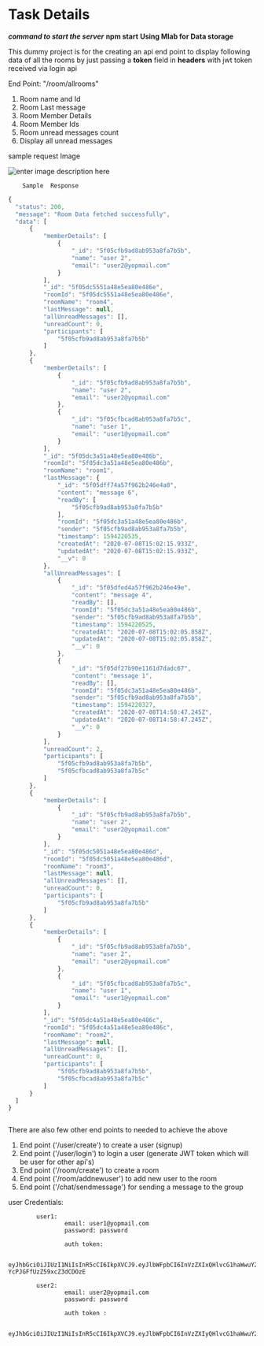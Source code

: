 # Task Details 

***command to start the server***  **npm start**
**Using Mlab for Data storage**


  This dummy project is for the  creating an api end point to display following data of all the rooms by just passing a **token** field in **headers** with jwt token
  received via login api

  End Point: "/room/allrooms" 

  1. Room name and Id
  2. Room Last message
  3. Room Member Details 
  4. Room Member Ids
  5. Room unread messages count
  6. Display all unread messages
  
  
  sample request Image
  
![enter image description here](https://res.cloudinary.com/dsplp2pmt/image/upload/v1594304407/Screenshot_from_2020-07-09_19-49-12_wsrjmb.png)


        Sample  Response

  ```javascript
{
    "status": 200,
    "message": "Room Data fetched successfully",
    "data": [
        {
            "memberDetails": [
                {
                    "_id": "5f05cfb9ad8ab953a8fa7b5b",
                    "name": "user 2",
                    "email": "user2@yopmail.com"
                }
            ],
            "_id": "5f05dc5551a48e5ea80e486e",
            "roomId": "5f05dc5551a48e5ea80e486e",
            "roomName": "room4",
            "lastMessage": null,
            "allUnreadMessages": [],
            "unreadCount": 0,
            "participants": [
                "5f05cfb9ad8ab953a8fa7b5b"
            ]
        },
        {
            "memberDetails": [
                {
                    "_id": "5f05cfb9ad8ab953a8fa7b5b",
                    "name": "user 2",
                    "email": "user2@yopmail.com"
                },
                {
                    "_id": "5f05cfbcad8ab953a8fa7b5c",
                    "name": "user 1",
                    "email": "user1@yopmail.com"
                }
            ],
            "_id": "5f05dc3a51a48e5ea80e486b",
            "roomId": "5f05dc3a51a48e5ea80e486b",
            "roomName": "room1",
            "lastMessage": {
                "_id": "5f05dff74a57f962b246e4a0",
                "content": "message 6",
                "readBy": [
                    "5f05cfb9ad8ab953a8fa7b5b"
                ],
                "roomId": "5f05dc3a51a48e5ea80e486b",
                "sender": "5f05cfb9ad8ab953a8fa7b5b",
                "timestamp": 1594220535,
                "createdAt": "2020-07-08T15:02:15.933Z",
                "updatedAt": "2020-07-08T15:02:15.933Z",
                "__v": 0
            },
            "allUnreadMessages": [
                {
                    "_id": "5f05dfed4a57f962b246e49e",
                    "content": "message 4",
                    "readBy": [],
                    "roomId": "5f05dc3a51a48e5ea80e486b",
                    "sender": "5f05cfb9ad8ab953a8fa7b5b",
                    "timestamp": 1594220525,
                    "createdAt": "2020-07-08T15:02:05.858Z",
                    "updatedAt": "2020-07-08T15:02:05.858Z",
                    "__v": 0
                },
                {
                    "_id": "5f05df27b90e1161d7dadc67",
                    "content": "message 1",
                    "readBy": [],
                    "roomId": "5f05dc3a51a48e5ea80e486b",
                    "sender": "5f05cfb9ad8ab953a8fa7b5b",
                    "timestamp": 1594220327,
                    "createdAt": "2020-07-08T14:58:47.245Z",
                    "updatedAt": "2020-07-08T14:58:47.245Z",
                    "__v": 0
                }
            ],
            "unreadCount": 2,
            "participants": [
                "5f05cfb9ad8ab953a8fa7b5b",
                "5f05cfbcad8ab953a8fa7b5c"
            ]
        },
        {
            "memberDetails": [
                {
                    "_id": "5f05cfb9ad8ab953a8fa7b5b",
                    "name": "user 2",
                    "email": "user2@yopmail.com"
                }
            ],
            "_id": "5f05dc5051a48e5ea80e486d",
            "roomId": "5f05dc5051a48e5ea80e486d",
            "roomName": "room3",
            "lastMessage": null,
            "allUnreadMessages": [],
            "unreadCount": 0,
            "participants": [
                "5f05cfb9ad8ab953a8fa7b5b"
            ]
        },
        {
            "memberDetails": [
                {
                    "_id": "5f05cfb9ad8ab953a8fa7b5b",
                    "name": "user 2",
                    "email": "user2@yopmail.com"
                },
                {
                    "_id": "5f05cfbcad8ab953a8fa7b5c",
                    "name": "user 1",
                    "email": "user1@yopmail.com"
                }
            ],
            "_id": "5f05dc4a51a48e5ea80e486c",
            "roomId": "5f05dc4a51a48e5ea80e486c",
            "roomName": "room2",
            "lastMessage": null,
            "allUnreadMessages": [],
            "unreadCount": 0,
            "participants": [
                "5f05cfb9ad8ab953a8fa7b5b",
                "5f05cfbcad8ab953a8fa7b5c"
            ]
        }
    ]
}



  ```



  There are also few other end points to needed to achieve the above

  1. End point ('/user/create')  to create a user (signup)
  2. End point  ('/user/login')  to login a user (generate JWT token which will be user for other api's)
  3. End point ('/room/create')    to create a room 
  4. End point  ('/room/addnewuser')  to add new user to the room
  5. End point  ('/chat/sendmessage')  for sending a message to the group


  user Credentials:
  
            user1:
                    email: user1@yopmail.com
                    password: password 

                    auth token:

                    eyJhbGciOiJIUzI1NiIsInR5cCI6IkpXVCJ9.eyJlbWFpbCI6InVzZXIxQHlvcG1haWwuY29tIiwidXNlcklkIjoiNWYwNWNmYmNhZDhhYjk1M2E4ZmE3YjVjIiwiX2lkIjoiNWYwNWNmYmNhZDhhYjk1M2E4ZmE3YjVjIiwiaWF0IjoxNTk0Mjk4MjYwfQ.uEllueg63mZYC9tjvkid-YcPJGFfUzZ59xcZ3dCDOzE

            user2:
                    email: user2@yopmail.com
                    password: password 

                    auth token : 

                    eyJhbGciOiJIUzI1NiIsInR5cCI6IkpXVCJ9.eyJlbWFpbCI6InVzZXIyQHlvcG1haWwuY29tIiwidXNlcklkIjoiNWYwNWNmYjlhZDhhYjk1M2E4ZmE3YjViIiwiX2lkIjoiNWYwNWNmYjlhZDhhYjk1M2E4ZmE3YjViIiwiaWF0IjoxNTk0Mjk4MzU1fQ.pGKMoaoK8L29y4ld1LXWqXf_8T1yKTzTgcW4XE4iaeE




  
